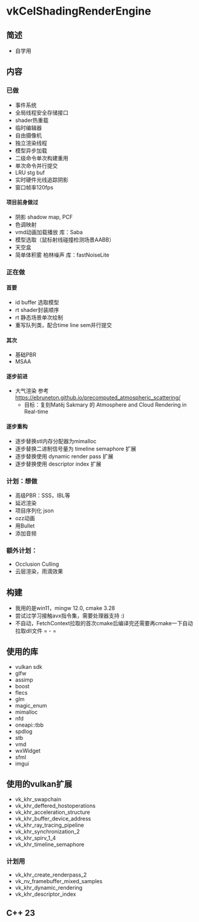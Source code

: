 # vkCelShadingRenderEngine

## 简述
- 自学用

## 内容

### 已做
- 事件系统
- 全局线程安全存储接口
- shader热重载
- 临时编辑器
- 自由摄像机
- 独立渲染线程
- 模型异步加载
- 二级命令单次构建重用
- 单次命令并行提交
- LRU stg buf
- 实时硬件光线追踪阴影
- 窗口帧率120fps

#### 项目前身做过
- 阴影 shadow map, PCF
- 色调映射
- vmd动画加载播放 库：Saba
- 模型选取（鼠标射线碰撞检测场景AABB）
- 天空盒
- 简单体积雾 柏林噪声 库：fastNoiseLite

### 正在做
#### 首要
- id buffer 选取模型
- rt shader封装顺序
- rt 静态场景单次绘制
- 重写队列类，配合time line sem并行提交

#### 其次
- 基础PBR
- MSAA

#### 逐步前进
- 大气渲染 参考 https://ebruneton.github.io/precomputed_atmospheric_scattering/
  - 目标：复刻Matěj Sakmary 的 Atmosphere and Cloud Rendering in Real-time

#### 逐步重构
- 逐步替换stl内存分配器为mimalloc
- 逐步替换二进制信号量为 timeline semaphore 扩展
- 逐步替换使用 dynamic render pass 扩展
- 逐步替换使用 descriptor index 扩展

### 计划：想做
- 高级PBR：SSS，IBL等
- 延迟渲染
- 项目序列化 json
- ozz动画
- 用Bullet
- 添加音频

### 额外计划：
- Occlusion Culling
- 云层渲染，雨滴效果

## 构建 
- 我用的是win11，mingw 12.0, cmake 3.28
- 尝试过学习接触avx指令集，需要处理器支持 :)
- 不自动，FetchContext拉取的首次cmake后编译完还需要再cmake一下自动拉取dll文件 = - =

## 使用的库
- vulkan sdk
- glfw
- assimp
- boost
- flecs
- glm
- magic_enum
- mimalloc
- nfd
- oneapi::tbb
- spdlog
- stb
- vmd
- wxWidget
- sfml
- imgui

## 使用的vulkan扩展
- vk_khr_swapchain
- vk_khr_deffered_hostoperations
- vk_khr_acceleration_structure
- vk_khr_buffer_device_address
- vk_khr_ray_tracing_pipeline
- vk_khr_synchronization_2
- vk_khr_spirv_1_4
- vk_khr_timeline_semaphore
### 计划用
- vk_khr_create_renderpass_2
- vk_nv_framebuffer_mixed_samples
- vk_khr_dynamic_rendering
- vk_khr_descriptor_index

## C++ 23


  




